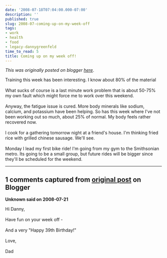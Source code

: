 ```yaml
---
date: '2008-07-18T07:04:00.000-07:00'
description: ''
published: true
slug: 2008-07-coming-up-on-my-week-off
tags:
- work
- health
- food
- legacy-dannygreenfeld
time_to_read: 5
title: Coming up on my week off!
---
```


*This was originally posted on blogger [here](https://dannygreenfeld.blogspot.com/2008/07/coming-up-on-my-week-off.html)*.

Training this week has been interesting.  I know about 80% of the material<br /><br />What sucks of course is a last minute work problem that is about 50-75% my own fault which might force me to work over this weekend.<br /><br />Anyway, the fatigue issue is cured.  More body minerals like sodium, calcium, and potassium have been helping.  So has this week where I've not been working out so much, about 25% of normal. My body feels rather recovered now.<br /><br />I cook for a gathering tomorrow night at a friend's house.  I'm thinking fried rice with grilled chinese sausage.  We'll see.<br /><br />Monday I lead my first bike ride!  I'm going from my gym to the Smithsonian metro.  Its going to be a small group, but future rides will be bigger since they'll be scheduled for the weekend.

---

## 1 comments captured from [original post](https://dannygreenfeld.blogspot.com/2008/07/coming-up-on-my-week-off.html) on Blogger

**Unknown said on 2008-07-21**

Hi Danny,<br /><br />Have fun on your week off -<br /><br />And a very "Happy 39th Birthday!"<br /><br />Love,<br /><br />Dad

